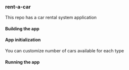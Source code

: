### rent-a-car
This repo has a car rental system application

#### Building the app

#### App initialization
You can customize number of cars available for each type

#### Running the app
